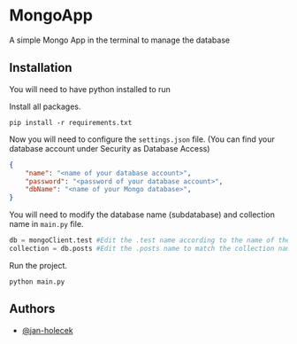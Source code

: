 # MongoApp
A simple Mongo App in the terminal to manage the database

## Installation
You will need to have python installed to run

Install all packages.
```
pip install -r requirements.txt
```
Now you will need to configure the `settings.json` file.
(You can find your database account under Security as Database Access)
```json
{
	"name": "<name of your database account>",
	"password": "<password of your database account>",
	"dbName": "<name of your Mongo database>",
}
```
You will need to modify the database name (subdatabase) and collection name in `main.py` file.
```py
db = mongoClient.test #Edit the .test name according to the name of the database (subdatabase).
collection = db.posts #Edit the .posts name to match the collection name in the database.
```
Run the project.
```
python main.py
```
## Authors

- [@jan-holecek](https://www.github.comjan-holecek)
